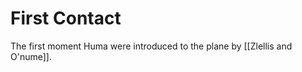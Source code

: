 <!-- wiki-header-section:start -->
# First Contact

<!-- wiki-header-section:end -->

<!-- not-for-live-publishing:start -->
<!-- obsidian-pull:start -->
The first moment Huma were introduced to the plane by [[Zlellis and O'nume]].
<!-- obsidian-pull:end -->
<!-- not-for-live-publishing:end -->